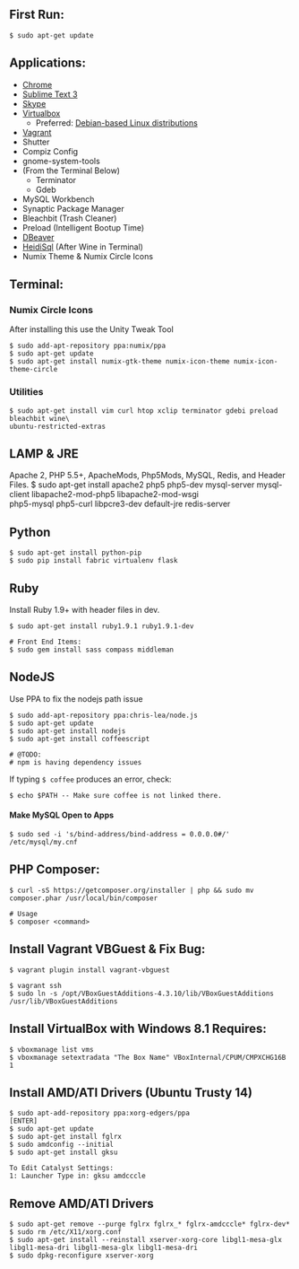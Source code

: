 First Run:
-------------

    $ sudo apt-get update

Applications:
-------------
- [Chrome](https://www.google.com/intl/en-US/chrome/browser/)
- [Sublime Text 3](http://www.sublimetext.com/3)
- [Skype](http://www.skype.com/en/download-skype/skype-for-computer/)
- [Virtualbox](https://www.virtualbox.org/wiki/Downloads)
  - Preferred: [Debian-based Linux distributions](https://www.virtualbox.org/wiki/Linux_Downloads)
- [Vagrant](http://www.vagrantup.com/)
- Shutter
- Compiz Config
- gnome-system-tools
- (From the Terminal Below)
    - Terminator
    - Gdeb
- MySQL Workbench
- Synaptic Package Manager
- Bleachbit (Trash Cleaner)
- Preload (Intelligent Bootup Time)
- [DBeaver](http://dbeaver.jkiss.org/)
- [HeidiSql](http://www.heidisql.com/) (After Wine in Terminal)
- Numix Theme & Numix Circle Icons

Terminal:
---------

### Numix Circle Icons

After installing this use the Unity Tweak Tool

    $ sudo add-apt-repository ppa:numix/ppa
    $ sudo apt-get update
    $ sudo apt-get install numix-gtk-theme numix-icon-theme numix-icon-theme-circle 
    

### Utilities

    $ sudo apt-get install vim curl htop xclip terminator gdebi preload bleachbit wine\
    ubuntu-restricted-extras

## LAMP & JRE
Apache 2, PHP 5.5+, ApacheMods, Php5Mods, MySQL, Redis, and Header Files.
    $ sudo apt-get install apache2 php5 php5-dev mysql-server mysql-client libapache2-mod-php5 libapache2-mod-wsgi\
    php5-mysql php5-curl libpcre3-dev default-jre redis-server

## Python

    $ sudo apt-get install python-pip
    $ sudo pip install fabric virtualenv flask

## Ruby
Install Ruby 1.9+ with header files in dev.

    $ sudo apt-get install ruby1.9.1 ruby1.9.1-dev
    
    # Front End Items:
    $ sudo gem install sass compass middleman

## NodeJS
Use PPA to fix the nodejs path issue

    $ sudo add-apt-repository ppa:chris-lea/node.js
    $ sudo apt-get update
    $ sudo apt-get install nodejs
    $ sudo apt-get install coffeescript
    
    # @TODO:
    # npm is having dependency issues
    
If typing `$ coffee` produces an error, check:

    $ echo $PATH -- Make sure coffee is not linked there.

#### Make MySQL Open to Apps

    $ sudo sed -i 's/bind-address/bind-address = 0.0.0.0#/' /etc/mysql/my.cnf

PHP Composer:
-------------

    $ curl -sS https://getcomposer.org/installer | php && sudo mv composer.phar /usr/local/bin/composer

    # Usage
    $ composer <command>

Install Vagrant VBGuest & Fix Bug:
----------------------------------

    $ vagrant plugin install vagrant-vbguest

    $ vagrant ssh
    $ sudo ln -s /opt/VBoxGuestAdditions-4.3.10/lib/VBoxGuestAdditions /usr/lib/VBoxGuestAdditions


Install VirtualBox with Windows 8.1 Requires:
---------------------------------------------

    $ vboxmanage list vms
    $ vboxmanage setextradata "The Box Name" VBoxInternal/CPUM/CMPXCHG16B 1


Install AMD/ATI Drivers (Ubuntu Trusty 14)
-------------------------------------

    $ sudo apt-add-repository ppa:xorg-edgers/ppa
    [ENTER]
    $ sudo apt-get update
    $ sudo apt-get install fglrx
    $ sudo amdconfig --initial
    $ sudo apt-get install gksu

    To Edit Catalyst Settings:
    1: Launcher Type in: gksu amdcccle

Remove AMD/ATI Drivers
----------------------

    $ sudo apt-get remove --purge fglrx fglrx_* fglrx-amdcccle* fglrx-dev*
    $ sudo rm /etc/X11/xorg.conf
    $ sudo apt-get install --reinstall xserver-xorg-core libgl1-mesa-glx libgl1-mesa-dri libgl1-mesa-glx libgl1-mesa-dri
    $ sudo dpkg-reconfigure xserver-xorg